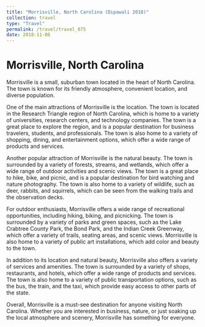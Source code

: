 ```yaml
---
title: "Morrisville, North Carolina (Dipawali 2018)"
collection: travel
type: "Travel"
permalink: /travel/travel_075
date: 2018-11-06
---
```


# Morrisville, North Carolina
Morrisville is a small, suburban town located in the heart of North Carolina. The town is known for its friendly atmosphere, convenient location, and diverse population.

One of the main attractions of Morrisville is the location. The town is located in the Research Triangle region of North Carolina, which is home to a variety of universities, research centers, and technology companies. The town is a great place to explore the region, and is a popular destination for business travelers, students, and professionals. The town is also home to a variety of shopping, dining, and entertainment options, which offer a wide range of products and services.

Another popular attraction of Morrisville is the natural beauty. The town is surrounded by a variety of forests, streams, and wetlands, which offer a wide range of outdoor activities and scenic views. The town is a great place to hike, bike, and picnic, and is a popular destination for bird watching and nature photography. The town is also home to a variety of wildlife, such as deer, rabbits, and squirrels, which can be seen from the walking trails and the observation decks.

For outdoor enthusiasts, Morrisville offers a wide range of recreational opportunities, including hiking, biking, and picnicking. The town is surrounded by a variety of parks and green spaces, such as the Lake Crabtree County Park, the Bond Park, and the Indian Creek Greenway, which offer a variety of trails, seating areas, and scenic views. Morrisville is also home to a variety of public art installations, which add color and beauty to the town.

In addition to its location and natural beauty, Morrisville also offers a variety of services and amenities. The town is surrounded by a variety of shops, restaurants, and hotels, which offer a wide range of products and services. The town is also home to a variety of public transportation options, such as the bus, the train, and the taxi, which provide easy access to other parts of the state.

Overall, Morrisville is a must-see destination for anyone visiting North Carolina. Whether you are interested in business, nature, or just soaking up the local atmosphere and scenery, Morrisville has something for everyone.
